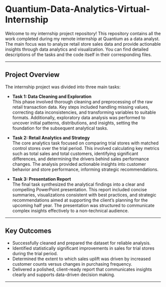 # Quantium-Data-Analytics-Virtual-Internship

Welcome to my internship project repository! This repository contains all the work completed during my remote internship at Quantium as a data analyst. The main focus was to analyze retail store sales data and provide actionable insights through data analytics and visualization. You can find detailed descriptions of the tasks and the code itself in their corresponding files.

---

## Project Overview

The internship project was divided into three main tasks:

- **Task 1: Data Cleaning and Exploration**  
  This phase involved thorough cleaning and preprocessing of the raw retail transaction data. Key steps included handling missing values, correcting data inconsistencies, and transforming variables to suitable formats. Additionally, exploratory data analysis was performed to uncover initial patterns, distributions, and insights, setting the foundation for the subsequent analytical tasks.

- **Task 2: Retail Analytics and Strategy**  
  The core analytics task focused on comparing trial stores with matched control stores over the trial period. This involved calculating key metrics such as total sales and total customers, identifying significant differences, and determining the drivers behind sales performance changes. The analysis provided actionable insights into customer behavior and store performance, informing strategic recommendations.

- **Task 3: Presentation Report**  
  The final task synthesized the analytical findings into a clear and compelling PowerPoint presentation. This report included concise summaries, visualizations consistent with best practices, and strategic recommendations aimed at supporting the client’s planning for the upcoming half year. The presentation was structured to communicate complex insights effectively to a non-technical audience.

---

## Key Outcomes

- Successfully cleaned and prepared the dataset for reliable analysis.  
- Identified statistically significant improvements in sales for trial stores during the trial period.  
- Determined the extent to which sales uplift was driven by increased customer counts versus changes in purchasing frequency.  
- Delivered a polished, client-ready report that communicates insights clearly and supports data-driven decision making.

---

